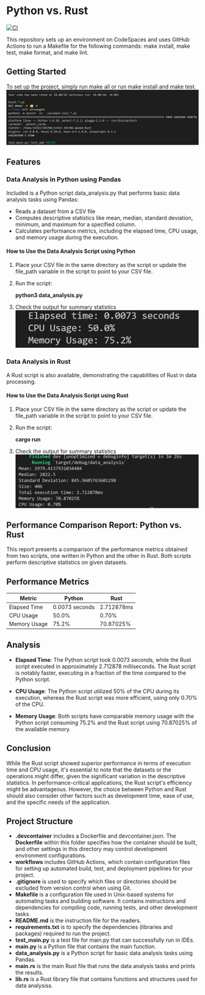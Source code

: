 # Python vs. Rust
[![CI](https://github.com/Jingzhi-cyber/jz422-IDS706-Week8-Rust/actions/workflows/cicd.yml/badge.svg)](https://github.com/Jingzhi-cyber/jz422-IDS706-Week8-Rust/actions/workflows/cicd.yml)

This repository sets up an environment on CodeSpaces and uses GitHub Actions to run a Makefile for the following commands: make install, make test, make format, and make lint.

## Getting Started
To set up the project, simply run make all or run make install and make test.
![Alt text](image_make.png)

## Features
### Data Analysis in Python using Pandas
Included is a Python script data_analysis.py that performs basic data analysis tasks using Pandas:

- Reads a dataset from a CSV file
- Computes descriptive statistics like mean, median, standard deviation, minimum, and maximum for a specified column.
- Calculates performance metrics, including the elapsed time, CPU usage, and memory usage during the execution.

#### How to Use the Data Analysis Script using Python
1. Place your CSV file in the same directory as the script or update the file_path variable in the script to point to your CSV file.
2. Run the script:

    **python3 data_analysis.py**

3. Check the output for summary statistics
![Alt text](image_python.png)

### Data Analysis in Rust
A Rust script is also available, demonstrating the capabilities of Rust in data processing.

#### How to Use the Data Analysis Script using Rust
1. Place your CSV file in the same directory as the script or update the file_path variable in the script to point to your CSV file.
2. Run the script:

    **cargo run**

3. Check the output for summary statistics
![Alt text](image_rust.png)

## Performance Comparison Report: Python vs. Rust

This report presents a comparison of the performance metrics obtained from two scripts, one written in Python and the other in Rust. Both scripts perform descriptive statistics on given datasets.

## Performance Metrics

| Metric        | Python          | Rust            |
| ------------- | --------------- | --------------- |
| Elapsed Time  | 0.0073 seconds  | 2.712878ms      |
| CPU Usage     | 50.0%           | 0.70%           |
| Memory Usage  | 75.2%           | 70.87025%       |

## Analysis

- **Elapsed Time**: The Python script took 0.0073 seconds, while the Rust script executed in approximately 2.712878 milliseconds. The Rust script is notably faster, executing in a fraction of the time compared to the Python script.
  
- **CPU Usage**: The Python script utilized 50% of the CPU during its execution, whereas the Rust script was more efficient, using only 0.70% of the CPU.

- **Memory Usage**: Both scripts have comparable memory usage with the Python script consuming 75.2% and the Rust script using 70.87025% of the available memory.

## Conclusion

While the Rust script showed superior performance in terms of execution time and CPU usage, it's essential to note that the datasets or the operations might differ, given the significant variation in the descriptive statistics. In performance-critical applications, the Rust script's efficiency might be advantageous. However, the choice between Python and Rust should also consider other factors such as development time, ease of use, and the specific needs of the application.


## Project Structure
- **.devcontainer** includes a Dockerfile and devcontainer.json. The **Dockerfile** within this folder specifies how the container should be built, and other settings in this directory may control development environment configurations.
- **workflows** includes GitHub Actions, which contain configuration files for setting up automated build, test, and deployment pipelines for your project.
- **.gitignore** is used to specify which files or directories should be excluded from version control when using Git.
- **Makefile** is a configuration file used in Unix-based systems for automating tasks and building software. It contains instructions and dependencies for compiling code, running tests, and other development tasks.
- **README.md** is the instruction file for the readers.
- **requirements.txt** is to specify the dependencies (libraries and packages) required to run the project.
- **test_main.py** is a test file for main.py that can successfully run in IDEs.
- **main.py** is a Python file that contains the main function.
- **data_analysis.py** is a Python script for basic data analysis tasks using Pandas.
- **main.rs** is the main Rust file that runs the data analysis tasks and prints the results.
- **lib.rs** is a Rust library file that contains functions and structures used for data analysiss.

